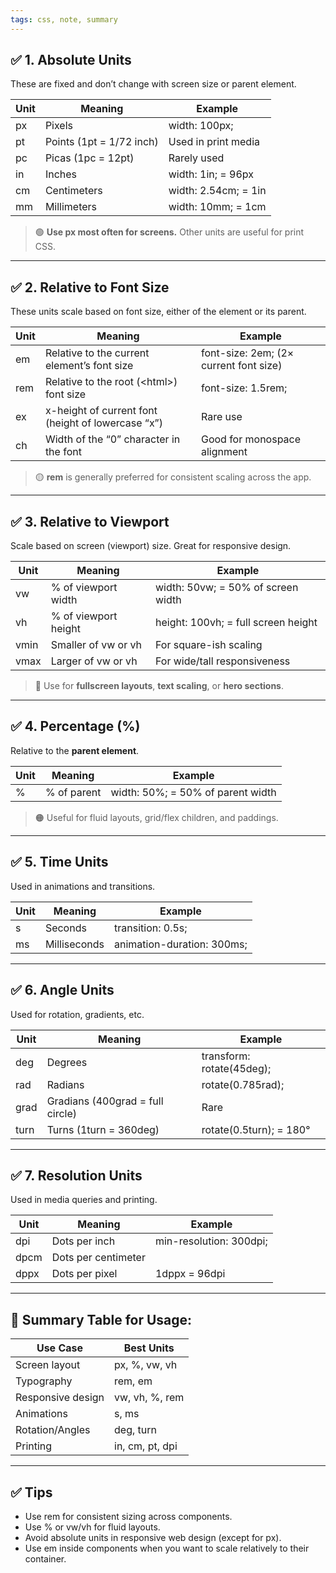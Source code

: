 ```yaml
---
tags: css, note, summary
---
```


## **✅ 1. Absolute Units**

These are fixed and don’t change with screen size or parent element.

|**Unit**|**Meaning**|**Example**|
|---|---|---|
|px|Pixels|width: 100px;|
|pt|Points (1pt = 1/72 inch)|Used in print media|
|pc|Picas (1pc = 12pt)|Rarely used|
|in|Inches|width: 1in; = 96px|
|cm|Centimeters|width: 2.54cm; = 1in|
|mm|Millimeters|width: 10mm; = 1cm|

> 🟢 **Use px most often for screens.** Other units are useful for print CSS.

---

## **✅ 2. Relative to Font Size**

These units scale based on font size, either of the element or its parent.

|**Unit**|**Meaning**|**Example**|
|---|---|---|
|em|Relative to the current element’s font size|font-size: 2em; (2× current font size)|
|rem|Relative to the root (\<html>) font size|font-size: 1.5rem;|
|ex|x-height of current font (height of lowercase “x”)|Rare use|
|ch|Width of the “0” character in the font|Good for monospace alignment|

> 🟡 **rem** is generally preferred for consistent scaling across the app.

---

## **✅ 3. Relative to Viewport**

Scale based on screen (viewport) size. Great for responsive design.

|**Unit**|**Meaning**|**Example**|
|---|---|---|
|vw|% of viewport width|width: 50vw; = 50% of screen width|
|vh|% of viewport height|height: 100vh; = full screen height|
|vmin|Smaller of vw or vh|For square-ish scaling|
|vmax|Larger of vw or vh|For wide/tall responsiveness|

> 🔵 Use for **fullscreen layouts**, **text scaling**, or **hero sections**.

---

## **✅ 4. Percentage (%)**

Relative to the **parent element**.

|**Unit**|**Meaning**|**Example**|
|---|---|---|
|%|% of parent|width: 50%; = 50% of parent width|

> 🟠 Useful for fluid layouts, grid/flex children, and paddings.

---

## **✅ 5. Time Units**

Used in animations and transitions.

|**Unit**|**Meaning**|**Example**|
|---|---|---|
|s|Seconds|transition: 0.5s;|
|ms|Milliseconds|animation-duration: 300ms;|

---

## **✅ 6. Angle Units**

Used for rotation, gradients, etc.

|**Unit**|**Meaning**|**Example**|
|---|---|---|
|deg|Degrees|transform: rotate(45deg);|
|rad|Radians|rotate(0.785rad);|
|grad|Gradians (400grad = full circle)|Rare|
|turn|Turns (1turn = 360deg)|rotate(0.5turn); = 180°|

---

## **✅ 7. Resolution Units**

Used in media queries and printing.

|**Unit**|**Meaning**|**Example**|
|---|---|---|
|dpi|Dots per inch|min-resolution: 300dpi;|
|dpcm|Dots per centimeter||
|dppx|Dots per pixel|1dppx = 96dpi|

---

## **🧠 Summary Table for Usage:**

|**Use Case**|**Best Units**|
|---|---|
|Screen layout|px, %, vw, vh|
|Typography|rem, em|
|Responsive design|vw, vh, %, rem|
|Animations|s, ms|
|Rotation/Angles|deg, turn|
|Printing|in, cm, pt, dpi|

---

## **✅ Tips**

- Use rem for consistent sizing across components.
- Use % or vw/vh for fluid layouts.
- Avoid absolute units in responsive web design (except for px).
- Use em inside components when you want to scale relatively to their container.